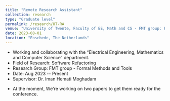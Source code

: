 ```yaml
---
title: "Remote Research Assistant"
collection: research
type: "Graduate level"
permalink: /research/UT-RA
venue: "University of Twente, Faculty of EE, Math and CS - FMT group: Formal Methods and Tools"
date: 2023-08-01
location: "Enschede, The Netherlands"
---
```


- Working and collaborating with the “Electrical Engineering, Mathematics and Computer Science” department.
- Field of Research: Software Refactoring
- Research Group: FMT group - Formal Methods and Tools
- Date: Aug 2023 -- Present
- Supervisor: Dr. Iman Hemati Moghadam
<!-- - My key role consisted of:
    1- Reading and reviewing related papers (Investigation)
    2- Implementing ideas in MATLAB and Python (Data curation, Software, Programming)
    3- Testing and improving the written code (Validation)
    4- Gathering information and writing the initial text for the paper (Writing primary draft preparation) -->
- At the moment, We're working on two papers to get them ready for the conference.
